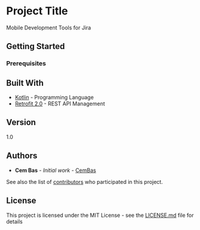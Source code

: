 # Project Title

Mobile Development Tools for Jira

## Getting Started


### Prerequisites

## Built With

* [Kotlin](https://kotlinlang.org/) - Programming Language
* [Retrofit 2.0](http://square.github.io/retrofit/) - REST API Management

## Version

1.0

## Authors

* **Cem Bas** - *Initial work* - [CemBas](https://github.com/cem-bas)

See also the list of [contributors](https://github.com/your/project/contributors) who participated in this project.

## License

This project is licensed under the MIT License - see the [LICENSE.md](LICENSE.md) file for details
